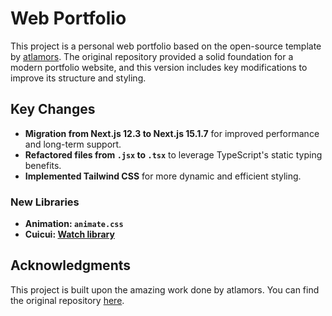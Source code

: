 # Web Portfolio

This project is a personal web portfolio based on the open-source template by [atlamors](https://github.com/atlamors/portfolio). The original repository provided a solid foundation for a modern portfolio website, and this version includes key modifications to improve its structure and styling.

## Key Changes

- **Migration from Next.js 12.3 to Next.js 15.1.7** for improved performance and long-term support.
- **Refactored files from `.jsx` to `.tsx`** to leverage TypeScript's static typing benefits.
- **Implemented Tailwind CSS** for more dynamic and efficient styling.

### New Libraries
- **Animation: `animate.css`**
- **Cuicui: [Watch library](https://cuicui.day/)**

## Acknowledgments

This project is built upon the amazing work done by atlamors. You can find the original repository [here](https://github.com/atlamors/portfolio).
